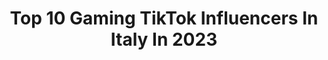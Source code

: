 ---
title: Top 10 Gaming TikTok Influencers In Italy In 2023
description: >-
  Find top gaming TikTok influencers in Italy in 2023. Most popular hashtags: #gaming #gamer #twitch #anime.
platform: TikTok
hits: 61
text_top: See the top-rated TikTok accounts on inBeat.
text_bottom: inBeat has 61 TikTok influencers like this in Italy for you to pitch.
profiles:
  - username: "ludovicov92"
    fullname: >-
      Ludovico Vallasciani
    bio: >-
      GAMING - VIAGGI - FOTO SEGUIMI SU TWITCH 💜 LUDOVICOV ⬇️ LINK UTILI ⬇️
    location: "Italy"
    followers: 40000
    engagement: 772
    commentsToLikes: 0.119599
    id: ckc36b1rfv8rc0j23nnbnttzn
    verified: false
    hashtags: "#provaci, #emptyworld, #duetto, #truestory"
  - username: "pczero"
    fullname: >-
      Dario di PCZERO
    bio: >-
      Condivido dritte sui PC 🖱 Pro PC Gaming Designer 🕹️ Ceo di PCZERO Ostia 🌅
    location: "Italy"
    followers: 148600
    engagement: 853
    commentsToLikes: 0.038604
    id: ck9nfp2uuem520j78q48voyip
    verified: false
    hashtags: "#ostialido, #impararecontiktok, #staiacapi, #pcgaming"
  - username: "dragostino"
    fullname: >-
      Dragostino
    bio: >-
      Per il momento ho preso una pausa da Twitch e dal Gaming.
    location: "Italy"
    followers: 2052
    engagement: 647
    commentsToLikes: 0.042454
    id: ck9evoyzyjk290j78ichc5f9a
    verified: false
    hashtags: "#valorantita, #twitchitaly, #twitchitalia, #valorantgaming"
  - username: "il_manuuu"
    fullname: >-
      Il manuuu
    bio: >-
      
    location: "Italy"
    followers: 17900
    engagement: 1718
    commentsToLikes: 0.833333
    id: ckdcdzi82jz0y0j23d44emc35
    verified: false
    hashtags: ""
  - username: "basicallyimrick"
    fullname: >-
      ☻ Rick ☻
    bio: >-
      🥺👉🏻👈🏻 🔥Spidy & Whity🔥 ■Veneto || Vicenza■ ❤60k?❤
    location: "Italy"
    followers: 58000
    engagement: 1908
    commentsToLikes: 0.083056
    id: ck8w1yff83lf80j78qff1di2m
    verified: false
    hashtags: "#trend, #ironia, #gaming, #perte"
  - username: "riosenpai"
    fullname: >-
      Rıo ✨
    bio: >-
      Ciao, io sono Rio! ( ´･ᴗ･` ) 💖 She/Her 🌟 Anime ¦ Giappone ¦ Kpop ¦ LOL 🌟
    location: "Italy"
    followers: 24700
    engagement: 1957
    commentsToLikes: 0.034043
    id: ckcv6mtncppoa0j234r7crwx2
    verified: false
    hashtags: "#xyzbca, #neiperte, #giappone, #gameplay"
  - username: "chillingsky"
    fullname: >-
      ChillingSKY
    bio: >-
      🟣 Twitch streamer 》twitch.tv/chillingsky 》Live ogni sera alle 21:00
    location: "Italy"
    followers: 2711
    engagement: 1475
    commentsToLikes: 0.069057
    id: ckc36b5adv8y30j237rh5whss
    verified: false
    hashtags: "#twitch, #twitchitalia, #funnymoment, #gta5"
  - username: "sabrychan99"
    fullname: >-
       𝒮𝒶𝒷𝓇𝒾𝓃𝒶 
    bio: >-
      🕯 ARRIVERÓ A 100k SU TIKTOK 🕯 For collaborations : Sabrychan00@gmail.com
    location: "Italy"
    followers: 59500
    engagement: 1878
    commentsToLikes: 0.014894
    id: ck9eukzt3eanz0j7897wu4ffl
    verified: false
    hashtags: "#gaming, #pizzeria, #lavoro, #vestiti"
  - username: "gametekkcirie_gg"
    fullname: >-
      gametekkcirie
    bio: >-
      👉SEGUICI👈 News,giveaway,tutorial&more 👇I nostri link👇
    location: "Italy"
    followers: 178000
    engagement: 1391
    commentsToLikes: 0.038431
    id: ck8qh51a83kcy0j78d683k2qn
    verified: false
    hashtags: "#duetto, #ps5, #ironia, #pazzesco"
  - username: "stevechelios"
    fullname: >-
      Steve Chelios
    bio: >-
      💬comics 🎬cinema 📺serie tv Entra in Comics Society su Insta, YouTube e Twitch!
    location: "Italy"
    followers: 9185
    engagement: 610
    commentsToLikes: 0.078055
    id: cka884m6m9pai0i780mz57e9s
    verified: false
    hashtags: "#gaming, #nerd, #unboxing, #gamer"
---